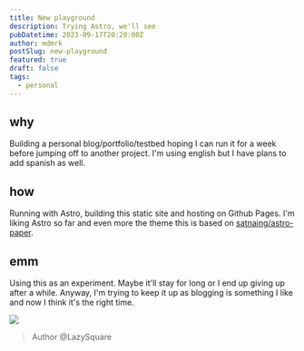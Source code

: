 ```yaml
---
title: New playground
description: Trying Astro, we'll see
pubDatetime: 2023-09-17T20:28:00Z
author: mdmrk
postSlug: new-playground
featured: true
draft: false
tags:
  - personal
---
```


## why

Building a personal blog/portfolio/testbed hoping I can run it for a week before jumping off to another project. I'm using english but I have plans to add spanish as well.

## how

Running with Astro, building this static site and hosting on Github Pages. I'm liking Astro so far and even more the theme this is based on [satnaing/astro-paper](https://github.com/satnaing/astro-paper).

## emm

Using this as an experiment. Maybe it'll stay for long or I end up giving up after a while. Anyway, I'm trying to keep it up as blogging is something I like and now I think it's the right time.

![](/assets/blog/001/ls.png)

> Author @LazySquare
